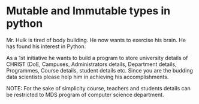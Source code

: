 # Mutable and Immutable types in python

Mr. Hulk is tired of body building. He now wants to exercise his brain. He has found his interest in Python. 

As a 1st initiative he wants to build a program to store university details of CHRIST (DoE, Campuses, Administrators details, Department details, Programmes, Course details, student details etc. 
Since you are the budding data scientists please help him in achieving his accomplishments.    

NOTE: For the sake of simplicity course, teachers and students details can be restricted to MDS program of computer science department.


